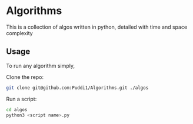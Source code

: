 # Algorithms

This is a collection of algos written in python, detailed with time and space complexity

## Usage
To run any algorithm simply,

Clone the repo:
```sh
git clone git@github.com:Puddi1/Algorithms.git ./algos
```

Run a script:
```sh
cd algos
python3 <script name>.py
```
